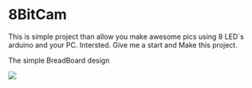 # 8BitCam

This is simple project than allow you make awesome pics using 8 LED`s arduino and your PC. 
Intersted. Give me a start and Make this project.

The simple BreadBoard design

<img src="https://i.imgur.com/NdZnRVp.png"></img>
